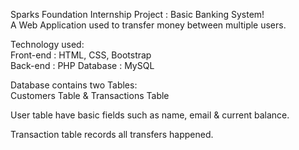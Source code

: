 Sparks Foundation Internship Project : Basic Banking System! <br />
A Web Application used to transfer money between multiple users.

Technology used: <br />
Front-end : HTML, CSS, Bootstrap<br />Back-end : PHP Database : MySQL

Database contains two Tables: <br /> Customers Table & Transactions Table

User table have basic fields such as name, email & current balance.

Transaction table records all transfers happened.
